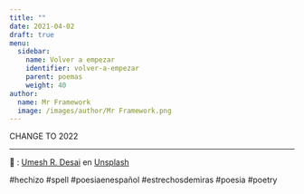 ```yaml
---
title: ""
date: 2021-04-02
draft: true
menu:
  sidebar:
    name: Volver a empezar
    identifier: volver-a-empezar
    parent: poemas
    weight: 40
author:
  name: Mr Framework
  image: /images/author/Mr Framework.png
---
```


CHANGE TO 2022

---

📸 : [Umesh R. Desai](https://unsplash.com/@perpoto) en [Unsplash](https://unsplash.com/photos/qKdM0__TKCs)

#hechizo #spell #poesiaenespañol #estrechosdemiras #poesia #poetry
